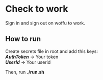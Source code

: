 # Check to work
Sign in and sign out on woffu to work. 

## How to run

Create secrets file in root and add this keys:  
***AuthToken*** -> Your token  
***UserId*** -> Your userid

Then, run **./run.sh**